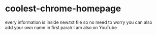 # coolest-chrome-homepage
every information is inside new.txt file so no meed to worry you can also add your own name in first parah I am also on YouTube
